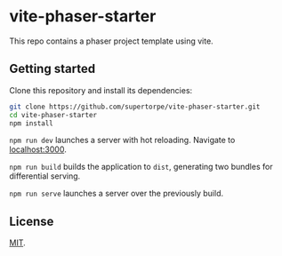 # vite-phaser-starter

This repo contains a phaser project template using vite.

## Getting started

Clone this repository and install its dependencies:

```bash
git clone https://github.com/supertorpe/vite-phaser-starter.git
cd vite-phaser-starter
npm install
```

`npm run dev` launches a server with hot reloading. Navigate to [localhost:3000](http://localhost:3000).

`npm run build` builds the application to `dist`, generating two bundles for differential serving.

`npm run serve` launches a server over the previously build.

## License

[MIT](LICENSE).
